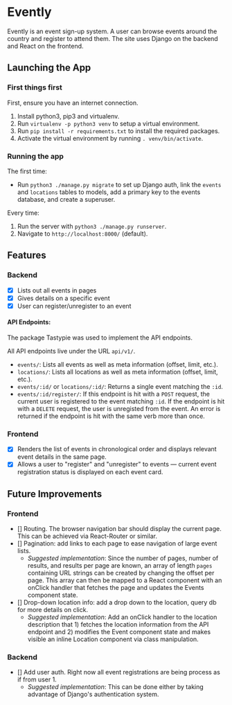 # Evently

Evently is an event sign-up system. A user can browse events around the country and register to attend them. The site uses Django on the backend and React on the frontend.

## Launching the App

### First things first

First, ensure you have an internet connection.

1. Install python3, pip3 and virtualenv.
2. Run `virtualenv -p python3 venv` to setup a virtual environment.
3. Run `pip install -r requirements.txt` to install the required packages.
4. Activate the virtual environment by running `. venv/bin/activate`.

### Running the app

The first time:

- Run `python3 ./manage.py migrate` to set up Django auth, link the `events` and `locations` tables to models, add a primary key to the events database, and create a superuser.

Every time:

1. Run the server with `python3 ./manage.py runserver`.
2. Navigate to `http://localhost:8000/` (default).

## Features

### Backend

- [x] Lists out all events in pages
- [x] Gives details on a specific event
- [x] User can register/unregister to an event

#### API Endpoints:

The package Tastypie was used to implement the API endpoints.

All API endpoints live under the URL `api/v1/`.

- `events/`: Lists all events as well as meta information (offset, limit, etc.).
- `locations/`: Lists all locations as well as meta information (offset, limit, etc.).
- `events/:id/` or `locations/:id/`: Returns a single event matching the `:id`.
- `events/:id/register/`: If this endpoint is hit with a `POST` request, the current user is registered to the event matching `:id`. If the endpoint is hit with a `DELETE` request, the user is unregisted from the event. An error is returned if the endpoint is hit with the same verb more than once.

### Frontend

- [x] Renders the list of events in chronological order and displays relevant event details in the same page.
- [x] Allows a user to "register" and "unregister" to events — current event registration status is displayed on each event card.

## Future Improvements

### Frontend

- [] Routing. The browser navigation bar should display the current page. This can be achieved via React-Router or similar.
- [] Pagination: add links to each page to ease navigation of large event lists.
  - _Suggested implementation_: Since the number of pages, number of results, and results per page are known, an array of length `pages` containing URL strings can be created by changing the offset per page. This array can then be mapped to a React component with an onClick handler that fetches the page and updates the Events component state.
- [] Drop-down location info: add a drop down to the location, query db for more details on click.
  - _Suggested implementation_: Add an onClick handler to the location description that 1) fetches the location information from the API endpoint and 2) modifies the Event component state and makes visible an inline Location component via class manipulation.

### Backend

- [] Add user auth. Right now all event registrations are being process as if from user 1.
  - _Suggested implementation_: This can be done either by taking advantage of Django's authentication system.
